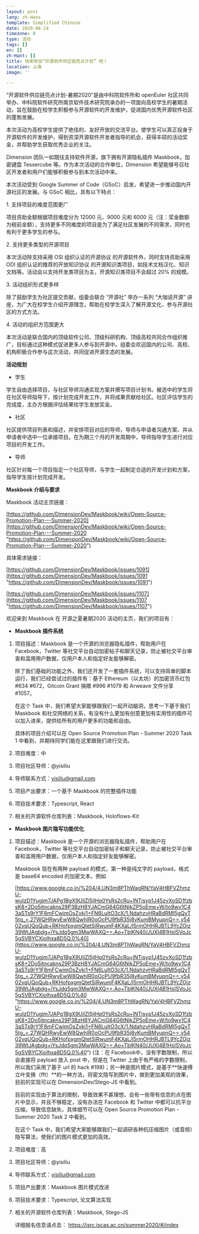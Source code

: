 ```yaml
---
layout: post
lang: zh-Hans
template: Simplified Chinese
date: 2020-06-24
timezone: 8
type: 活动
tags: []
en: []
zh-Hant: []
title: 快来参加“开源软件供应链亮点计划” 吧！
location: 上海
image: ''

---
```

“开源软件供应链亮点计划-暑期2020”是由中科院软件所和 openEuler 社区共同举办、中科院软件研究所南京软件技术研究院承办的一项面向高校学生的暑期活动，旨在鼓励在校学生积极参与开源软件的开发维护，促进国内优秀开源软件社区的蓬勃发展。

本次活动为高校学生提供了绝佳的、友好开放的交流平台。使学生可以真正投身于开源软件的开发维护，得到资深开源软件开发者指导的机会，获得丰硕的活动奖金，并帮助学生获取优秀企业的关注。

Dimension 团队一如既往支持软件开源，旗下拥有开源隐私插件 Maskbook，加密键盘 Tessercube 等。作为本次活动的合作单位，Dimension 希望能够号召社区开发者和用户们能够积极参与到本次活动中来。

本次活动受到 Google Summer of Code（GSoC）启发，希望进一步推动国内开源社区的发展。与 GSoC 相比，具有以下特点：

1\. 支持项目的难度范围更广

项目资助金额根据项目难度分为 12000 元、9000 元和 6000 元（注：奖金数额为税前金额），支持更多不同难度的项目是为了满足社区发展的不同需求，同时也有利于更多学生的参与。

2\. 支持更多类型的开源项目

本次活动除支持采用 OSI 组织认证的开源协议 的开源软件外，同时支持资助采用 ODI 组织认证的推荐的开放知识协议 的开源知识类项目，如技术文档汉化、知识文档等。活动会以支持开发类项目为主，开源知识类项目不会超过 20% 的规模。

3\. 活动组织形式更多样

除了鼓励学生为社区提交贡献，组委会联合 “开源社” 举办一系列 “大咖说开源” 讲座，为广大在校学生介绍开源理念，帮助在校学生深入了解开源文化、参与开源社区的方式方法。

4\. 活动的组织方范围更大

本次活动是联合国内的顶级软件公司、顶级科研机构、顶级高校共同合作组织推广，目标通过这种模式促进更多人参与到开源中。组委会欢迎国内的公司、高校、机构积极合作参与这次活动，共同促进开源生态的发展。

**活动规划**

* 学生

学生自由选择项目，与社区导师沟通实现方案并撰写项目计划书。被选中的学生将在社区导师指导下，按计划完成开发工作，并将成果贡献给社区。社区评估学生的完成度，主办方根据评估结果给学生发放奖金。

* 社区

社区提供项目列表和描述，并安排项目对应的导师，导师与申请者沟通方案、并从申请者中选中一位承接项目。在为期三个月的开发周期中，导师指导学生进行对应项目的开发工作。

* 导师

社区针对每一个项目指定一个社区导师，与学生一起制定合适的开发计划和方案，指导学生按计划完成开发。

**Maskbook 介绍与要求**

Maskbook 活动主页链接：

[https://github.com/DimensionDev/Maskbook/wiki/Open-Source-Promotion-Plan---Summer-2020](https://github.com/DimensionDev/Maskbook/wiki/Open-Source-Promotion-Plan---Summer-2020 "https://github.com/DimensionDev/Maskbook/wiki/Open-Source-Promotion-Plan---Summer-2020")

具体需求链接：

[https://github.com/DimensionDev/Maskbook/issues/1091](https://github.com/DimensionDev/Maskbook/issues/1091 "https://github.com/DimensionDev/Maskbook/issues/1091")

[https://github.com/DimensionDev/Maskbook/issues/1107](https://github.com/DimensionDev/Maskbook/issues/1107 "https://github.com/DimensionDev/Maskbook/issues/1107")

欢迎来到 Maskbook 在 开源之夏暑期2020 活动的主页，我们的项目有：

* **Maskbook 插件系统**

1. 项目描述：Maskbook 是一个开源的浏览器隐私插件，帮助用户在 Facebook，Twitter 等社交平台自动加密帖子和聊天记录，防止被社交平台审查和滥用用户数据，仅用户本人和指定好友能够解密。

   除了我们基础的功能之外，我们还开发了一套插件系统，可以支持简单的脚本运行，我们已经尝试过的插件有：基于 Ethereum（以太坊）的加密货币红包 #634 #672，Gitcoin Grant 捐赠 #996 #1079 和 Arweave 文件分享 #1057。

   在这个 Task 中，我们希望大家能够跟我们一起开动脑洞，思考一下基于我们 Maskbook 和社交网络的关系，有没有什么更加有创意更加有实用性的插件可以加入进来，提供给所有的用户更多的功能和自由。

   具体的项目介绍可以在 Open Source Promotion Plan - Summer 2020 Task 1 中看到，并期待同学们能在这里跟我们进行交流。
   
2. 项目难度：中

3. 项目社区导师：@yisiliu

4. 导师联系方式：yisiliu@gmail.com

5. 项目产出要求：一个基于 Maskbook 的完整插件功能

6. 项目技术要求：Typescript, React

7. 相关的开源软件仓库列表：Maskbook, Holoflows-Kit

* **Maskbook 图片隐写功能优化**

1. 项目描述：Maskbook 是一个开源的浏览器隐私插件，帮助用户在 Facebook，Twitter 等社交平台自动加密帖子和聊天记录，防止被社交平台审查和滥用用户数据，仅用户本人和指定好友能够解密。

   Maskbook 现在有两种 payload 的模式，第一种是纯文字的 payload，格式是 base64  encoded 的加密文本，例如

   [https://www.google.co.in/%204/4.UN3m8PThWagRN/YaV4HBFVZhmzU-wuIzD1Yugjm7JAPg1BgX9UilZl5jlHp0YsRs2cRu+lNTisyp1J45zvXoSD1fzbsK8+2Do5itncakns29P3BzH8YJACmG64G6tNikZP5oEme+W/to9wv1C43aSTs9rY1F8mFCwimOsZvki1+FN6LuItO3cX/1.NdahzvHRaBdRMI5gQvT5tg_=.27WQHRwyEwW8QwhIR0oOcPU9fbR35j8vKumBMyupnQ==.y5402vqUQoQub+RKHofpxgmQtetSiRwumF4KXaL/l5rmOHHRJBTL9YcZOjz39WtJAgbdg+iYsJdq5gm3MwWAXQ==.Ao+TblKN40/JUXl4B1HsISVoJc5gSVBYCXiolhxa8D5Q.0%40](https://www.google.co.in/%204/4.UN3m8PThWagRN/YaV4HBFVZhmzU-wuIzD1Yugjm7JAPg1BgX9UilZl5jlHp0YsRs2cRu+lNTisyp1J45zvXoSD1fzbsK8+2Do5itncakns29P3BzH8YJACmG64G6tNikZP5oEme+W/to9wv1C43aSTs9rY1F8mFCwimOsZvki1+FN6LuItO3cX/1.NdahzvHRaBdRMI5gQvT5tg_=.27WQHRwyEwW8QwhIR0oOcPU9fbR35j8vKumBMyupnQ==.y5402vqUQoQub+RKHofpxgmQtetSiRwumF4KXaL/l5rmOHHRJBTL9YcZOjz39WtJAgbdg+iYsJdq5gm3MwWAXQ==.Ao+TblKN40/JUXl4B1HsISVoJc5gSVBYCXiolhxa8D5Q.0%40 "https://www.google.co.in/%204/4.UN3m8PThWagRN/YaV4HBFVZhmzU-wuIzD1Yugjm7JAPg1BgX9UilZl5jlHp0YsRs2cRu+lNTisyp1J45zvXoSD1fzbsK8+2Do5itncakns29P3BzH8YJACmG64G6tNikZP5oEme+W/to9wv1C43aSTs9rY1F8mFCwimOsZvki1+FN6LuItO3cX/1.NdahzvHRaBdRMI5gQvT5tg_=.27WQHRwyEwW8QwhIR0oOcPU9fbR35j8vKumBMyupnQ==.y5402vqUQoQub+RKHofpxgmQtetSiRwumF4KXaL/l5rmOHHRJBTL9YcZOjz39WtJAgbdg+iYsJdq5gm3MwWAXQ==.Ao+TblKN40/JUXl4B1HsISVoJc5gSVBYCXiolhxa8D5Q.0%40") (注：在 Facebook中，没有字数限制，所以会直接将 payload 放入 post 中，但是在 Twitter 上由于有严格的字数限制，所以我们采用了基于 url 的 hack #198)；另一种是图片模式，是基于**快速傅立叶变换（fft）**的一种方法，将密文隐写到图片中，做到更加美观的效果，目前的实现可以在 DimensionDev/Stego-JS 中看到。

   目前的实现由于算法的限制，导致效果不甚理想，会有一些带有信息的点在图片中显示，并且不够稳定，没有办法在 Facebook 和 Twitter 中都可以抗平台压缩，导致信息缺失，具体细节可以在 Open Source Promotion Plan - Summer 2020 Task 2 中看到。

   在这个 Task 中，我们希望大家能够跟我们一起调研各种抗压缩图片（或音频）隐写算法，使我们的图片模式更加的高效。
2. 项目难度：高

3. 项目社区导师：@yisiliu

4. 导师联系方式：yisiliu@gmail.com

5. 项目产出要求：Maskbook 图片模式改进

6. 项目技术要求：Typescript, 论文算法实现

7. 相关的开源软件仓库列表：Maskbook, Stego-JS

   详细报名信息请点击：
   https://isrc.iscas.ac.cn/summer2020/#/index